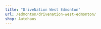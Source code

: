 ```yaml
---
title: "DriveNation West Edmonton"
url: /edmonton/drivenation-west-edmonton/
shop: Autohaus
---
```

